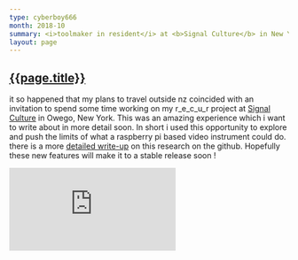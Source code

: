 ```yaml
---
type: cyberboy666
month: 2018-10
summary: <i>toolmaker in resident</i> at <b>Signal Culture</b> in New York
layout: page
---
```


## [ {{page.title}} ]({{page.url}})

it so happened that my plans to travel outside nz coincided with an invitation to spend some time working on my r_e_c_u_r project at [Signal Culture] in Owego, New York. This was an amazing experience which i want to write about in more detail soon. In short i used this opportunity to explore and push the limits of what a raspberry pi based video instrument could do. there is a more [detailed write-up] on this research on the github. Hopefully these new features will make it to a stable release soon ! 

<div class="video-box" id="ratio169"><iframe id="video-box" src="https://www.youtube.com/embed/UWgnca1IdvQ" frameborder="0" webkitallowfullscreen mozallowfullscreen allowfullscreen></iframe></div>

[Signal Culture]: http://signalculture.org/
[detailed write-up]: https://github.com/langolierz/r_e_c_u_r/blob/master/documentation/signal_culture_and_future_plans.md
